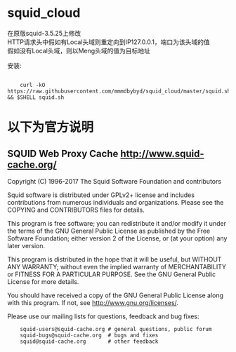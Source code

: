 squid_cloud
===========
在原版squid-3.5.25上修改  
HTTP请求头中假如有Local头域则重定向到IP127.0.0.1，端口为该头域的值  
假如没有Local头域，则以Meng头域的值为目标地址  
  
  
安装:  
~~~~~~~
  
    curl -kO https://raw.githubusercontent.com/mmmdbybyd/squid_cloud/master/squid.sh && $SHELL squid.sh
~~~~~~~  
    
以下为官方说明  
===============  

SQUID Web Proxy Cache                         http://www.squid-cache.org/
-------------------------------------------------------------------------

Copyright (C) 1996-2017 The Squid Software Foundation and contributors

Squid software is distributed under GPLv2+ license and includes 
contributions from numerous individuals and organizations.
Please see the COPYING and CONTRIBUTORS files for details.

  This program is free software; you can redistribute it and/or modify
  it under the terms of the GNU General Public License as published by
  the Free Software Foundation; either version 2 of the License, or
  (at your option) any later version.
  
  This program is distributed in the hope that it will be useful,
  but WITHOUT ANY WARRANTY; without even the implied warranty of
  MERCHANTABILITY or FITNESS FOR A PARTICULAR PURPOSE.  See the
  GNU General Public License for more details.
  
  You should have received a copy of the GNU General Public License
  along with this program. If not, see http://www.gnu.org/licenses/.

Please use our mailing lists for questions, feedback and bug fixes:

        squid-users@squid-cache.org	# general questions, public forum
        squid-bugs@squid-cache.org	# bugs and fixes
        squid@squid-cache.org		# other feedback
